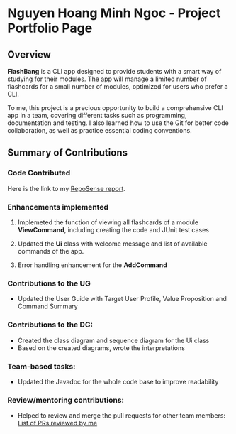 # Nguyen Hoang Minh Ngoc - Project Portfolio Page

## Overview

**FlashBang** is a CLI app designed to provide students with a smart way of studying for their modules. The app will manage a limited number of flashcards for a small number of modules, optimized for users who prefer a CLI.

To me, this project is a precious opportunity to build a comprehensive CLI app in a team, covering different tasks such as programming, documentation and testing. I also learned how to use the Git for better code collaboration, as well as practice essential coding conventions. 

## Summary of Contributions

### Code Contributed
Here is the link to my [RepoSense report](https://nus-cs2113-ay2425s1.github.io/tp-dashboard/?search=angelinawong1210&breakdown=true&sort=groupTitle%20dsc&sortWithin=title&since=2024-09-20&timeframe=commit&mergegroup=&groupSelect=groupByRepos&checkedFileTypes=docs~functional-code~test-code~other). 

### Enhancements implemented
1. Implemeted the function of viewing all flashcards of a module **ViewCommand**, including creating the code and JUnit test cases

2. Updated the **Ui** class with welcome message and list of available commands of the app. 

3. Error handling enhancement for the **AddCommand** 

### Contributions to the UG
- Updated the User Guide with Target User Profile, Value Proposition and Command Summary 

### Contributions to the DG:
- Created the class diagram and sequence diagram for the Ui class
- Based on the created diagrams, wrote the interpretations

### Team-based tasks: 
- Updated the Javadoc for the whole code base to improve readability

### Review/mentoring contributions: 
- Helped to review and merge the pull requests for other team members: [List of PRs reviewed by me](https://github.com/AY2425S1-CS2113-T11-2/tp/pulls?q=is%3Apr+reviewed-by%3A%40me+is%3Aclosed)